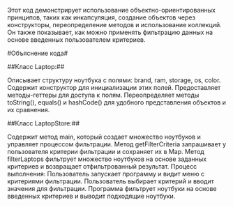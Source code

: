 Этот код демонстрирует использование объектно-ориентированных принципов, таких как инкапсуляция, создание объектов через конструкторы, переопределение методов и использование коллекций. 
Он также показывает, как можно применять фильтрацию данных на основе введенных пользователем критериев.

#Объяснение кода#

##Класс Laptop:##

Описывает структуру ноутбука с полями: brand, ram, storage, os, color.
Содержит конструктор для инициализации этих полей.
Предоставляет методы-геттеры для доступа к полям.
Переопределяет методы toString(), equals() и hashCode() для удобного представления объектов и их сравнения.

##Класс LaptopStore:##

Содержит метод main, который создает множество ноутбуков и управляет процессом фильтрации.
Метод getFilterCriteria запрашивает у пользователя критерии фильтрации и сохраняет их в Map.
Метод filterLaptops фильтрует множество ноутбуков на основе заданных критериев и возвращает отфильтрованный результат.
Процесс выполнения:
Пользователь запускает программу и видит меню с критериями фильтрации.
Пользователь выбирает критерий и вводит значения для фильтрации.
Программа фильтрует ноутбуки на основе введенных критериев и выводит подходящие ноутбуки.
